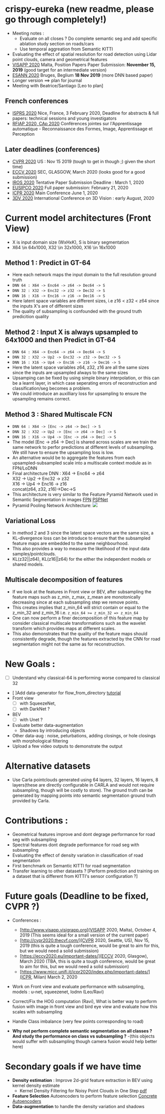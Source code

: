 # crispy-eureka (new readme, please go through completely!)
* Meeting notes : 
	* Evaluate on all closes ? Do complete semantic seg and add specific ablation study section on roads/cars
	* Use temporal aggreation from Semantic KITTI
* Evaluating the effect of spatial resolution for road detection using Lidar point clouds, camera and geometrical features
* [VISAPP 2020](http://www.visapp.visigrapp.org/CallForPapers.aspx) Malta, Position Papers Paper Submission: **November 15, 2019** (good target for an intermediate version)
* [ESANN 2020](https://www.esann.org/) Bruges, Beglium **18 Nov 2019** (more DNN based paper)
* Longer version ==> plan for journal
* Meeting with Beatrice/Santiago [Leo to plan]

## French conferences
* [ISPRS 2020](http://www.isprs2020-nice.com/) Nice, France, 3 February 2020, Deadline for abstracts & full papers: technical sessions and young investigators
* [RFIAP 2020, CAp 2020](https://www.sciencesconf.org/browse/conference/?confid=8780) Conférences jointes sur l'Apprentissage automatique - Reconnaissance des Formes, Image, Apprentissage et Perception

## Later deadlines (conferences)
* [CVPR 2020](http://cvpr2020.thecvf.com/) US : Nov 15 2019 (tough to get in though ;) given the short time)
* [ECCV 2020](https://eccv2020.eu/important-dates/) SEC, GLASGOW, March 2020 (looks good for a good submission)
* [IROS 2020](http://www.iros2020.org/) Tentative Paper Submission Deadline : March 1, 2020
* [EUSIPCO 2020](https://eusipco2020.org/calls/) Full paper submission: February 21, 2020
* [ICPR 2020](https://www.micc.unifi.it/icpr2020/index.php/important-dates/) Main Conference June 1, 2020
* [3DV 2020](http://3dv2020.dgcv.nii.ac.jp/) International Conference on 3D Vision : early August, 2020

# Current model architectures (Front View)
- X is input domain size (WxHxK), S is binary segmentation 
- X64 \in 64x1000, X32 \in 32x1000, X16 \in 16x1000
## Method 1 : Predict in GT-64
- Here each network maps the input domain to the full resolution ground truth
- ```DNN 64 : X64 -> Enc64 -> z64 -> Dec64 -> S ```
- ```DNN 32 : X32 -> Enc32 -> z32 -> Dec32 -> S``` 
- ```DNN 16 : X16 -> Enc16 -> z16 -> Dec16 -> S``` 
- Here latent space variables are different sizes, i.e z16 < z32 < z64 since the inputs X's are of different sizes
- The quality of subsampling is confounded with the ground truth predicition quality
## Method 2 : Input X is always upsampled to 64x1000 and then Predict in GT-64
- ```DNN 64 : X64 -> Enc64 -> z64 -> Dec64 -> S ```
- ```DNN 32 : X32 -> Up2 -> Enc32 -> z32 -> Dec32 -> S``` 
- ```DNN 16 : X16 -> Up4 -> Enc16 -> z16 -> Dec16 -> S```
- Here the latent space variables z64, z32, z16 are all the same sizes since the inputs are upsampled always to the same sizes
- Upsamping can be fixed by using simple binary interpolation, or this can be a learnt layer, in which case seperating errors of reconstruction and classification/seg becomes a problem.
- We could introduce an auxilliary loss for upsampling to ensure the upsampling remains correct.
## Method 3 : Shared Multiscale FCN
- ``` DNN 64 : X64 -> [Enc -> z64 -> Dec] -> S ```
- ``` DNN 32 : X32 -> Up2 -> [Enc -> z64 -> Dec] -> S ```
- ``` DNN 16 : X16 -> Up4 -> [Enc -> z64 -> Dec] -> S ```
- The model [Enc -> z64 -> Dec] is shared across scales are we train the same network to perfor predictions at different levels of subsampling. We still have to ensure the upsampling loss is low.
- An alternative would be to aggregate the features from each upsampled-subsampled scale into a multiscale context module as in FPN/LoDNN
- Final architecture DNN   :
X64 -> Enc64 -> z64   
X32 -> Up2 -> Enc32 -> z32  
X16 -> Up4 -> Enc16 -> z16  
concat(z64, z32, z16)->Dec->S    
- This architecture is very similar to the Feature Pyramid Network used in Semantic Segmentation in images [FPN](https://towardsdatascience.com/review-fpn-feature-pyramid-network-object-detection-262fc7482610) [PSPNet](https://towardsdatascience.com/review-pspnet-winner-in-ilsvrc-2016-semantic-segmentation-scene-parsing-e089e5df177d)
- Pyramid Pooling Network Architecture:
![](`https://miro.medium.com/max/1304/1*IxUlWP8RBtxNS1N6hyBAxA.png`)
## Variational Loss
- In method 2 and 3 since the latent space vectors are the same size, a KL-divergence loss can be introduce to ensure that the subsampled feature maps are embedded to the same neighbourhood.
- This also provides a way to measure the likelihood of the input data samples/pointclouds.
- KL(z32||z64), KL(z16||z64) for the either the independent models or shared models.
## Multiscale decomposition of features
- If we look at the features in Front view or BEV, after subsampling the feature maps such as z_min, z_max, z_mean are monotonically decreasing since at each subsampling step we remove points. 
- This creates implies that z_min_64 will strict contain or equal to the z_min_32 and z_min_16 i.e. ```z_min_64 >= z_min_32 => z_min_64```
- One can now perform a finer decomposition of this feature map by consider classical multiscale transformations such as the wavelet transform which provides maps at different scales.
- This also demonstrates that the quality of the feature maps should consistently degrade, though the features extracted by the CNN for road segmentation might not the same as for reconstruction.
# New Goals :
- [ ] Understand why classical-64 is performing worse compared to classical 32
- [ ]Add data-generator for flow_from_directory [tutorial](https://stanford.edu/~shervine/blog/keras-how-to-generate-data-on-the-fly)
- Front view 
	- [ ] with SqueezeNet, 
	- [ ] with DarkNet ?
- BEV
	- [ ] with Unet ?
- Evaluate better data-augmentation 
	- Shadows by introducing objects
- Other data-aug : noise, peturbations, adding closings, or hole closings with morphological filtering
- Upload a few video outputs to demonstrate the output

# Alternative datasets
- Use Carla pointclouds generated using 64 layers, 32 layers, 16 layers, 8 layers(these are directly configurable in CARLA and would not require subsampling, though will be costly to store). The ground truth can be generated by mapping points into semantic segmentation ground truth provided by Carla.


# Contributions : 
- Geometrical features improve and dont degrage performance for road seg with subsampling
- Spectral features dont degrade performance for road seg with subsampling
- Evaluating the effect of density variation in classification of road segmentation
- First benchmark on Semantic KITTI for road segmentation
- Transfer learning to other datasets ? [Perform prediction and training on a dataset that is different from KITTI's sensor configuration ?]

# Future goals (Deadline to be fixed, CVPR ?)
- Conferences : 
	- [http://www.visapp.visigrapp.org](VISAPP 2020, Malta), October 4, 2019 (This seems ideal for a small version of the current paper)
	- [http://cvpr2020.thecvf.com/](CVPR 2020, Seattle, US), Nov 15, 2019 (this is quite a tough conference, would be great to aim for this, but we would need a solid submission)
	- [https://eccv2020.eu/important-dates/](ECCV 2020, Glasgow), March 2020 (TBA, this is quite a tough conference, would be great to aim for this, but we would need a solid submission)
	- [https://www.micc.unifi.it/icpr2020/index.php/important-dates/](ICPR, Milan) March 2, 2020 

- Work on Front view and evaluate performance with subsampling, models : u-net, squeezenet, lodnn (Leo/Ravi)
- Correct/Fix the HOG computation (Ravi), What is better way to perform fusion with image in front view and bird eye view and evaluate how this scales with subsampling
- Handle Class imbalance (very few points corresponding to road)
- **Why not perform complete semantic segmentation on all classes ? And study the performance on class vs subsampling ?**
	-(this objects would suffer with subsampling though camera fusion would help better here)

# Secondary goals if we have time
- **Density estimation** : Improve 2d-grid feature extraction in BEV using kernel density estimate
	- Kernel Density Filtering for Noisy Point Clouds in One Step [pdf](http://www.csd.uwo.ca/faculty/beau/PAPERS/imvip-15.pdf)
- **Feature Selection** Autoencoders to perform feature selection [Concrete Autoencoders](https://github.com/mfbalin/Concrete-Autoencoders)
- **Data-augmentation** to handle the density variation and shadows

